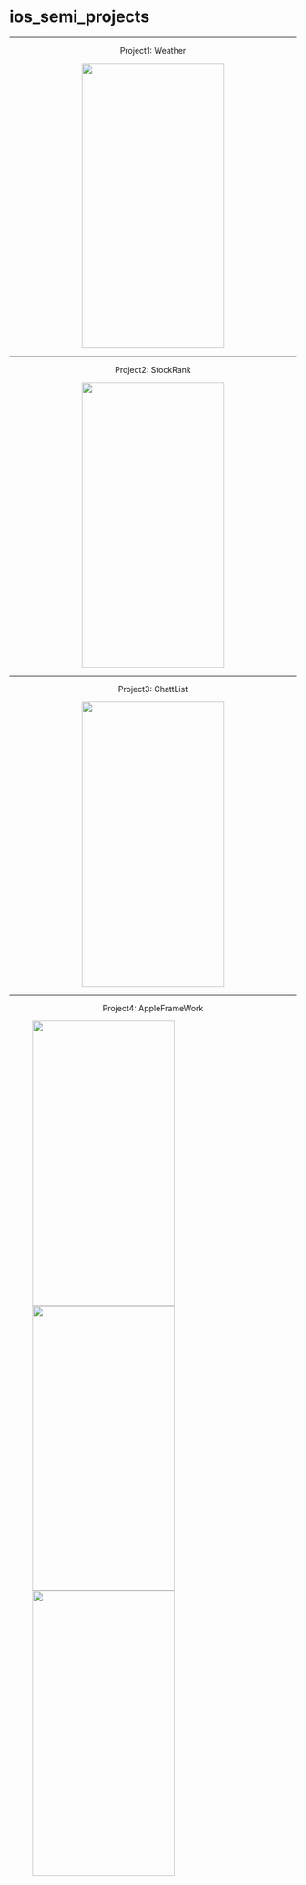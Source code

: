 # ios_semi_projects


---
<div align="center">
  Project1: Weather
</div>

<p>

<p align="center">
  <img src="https://user-images.githubusercontent.com/96190905/178131593-5c2ed255-ed4b-4331-a68c-cc5434941097.png" width="250" height="500">
</p>


---
<div align="center">
  Project2: StockRank
</div>

<p>
  
<p align="center">
  <img src="https://user-images.githubusercontent.com/96190905/178131628-e11d08d0-c540-4ae7-82fb-98fb9c6c0f50.png" width="250" height="500">
</p>

---

<div align="center">
  Project3: ChattList
</div>

<p>
  
<p align="center">
  <img src="https://user-images.githubusercontent.com/96190905/178131609-9d7d16b6-779f-43c5-ab68-f36646bdf917.png" width="250" height="500">
</p>


---

<div align="center">
  Project4: AppleFrameWork
</div>

<p>
  
<figure class="third">
  <img src="https://user-images.githubusercontent.com/96190905/178134463-c867aab5-a275-44e8-a287-ca8ff4de7951.png" width="250" height="500">
  <img src="https://user-images.githubusercontent.com/96190905/178134434-d9f334d0-e076-43d8-94c7-047f0b145fb8.png" width="250" height="500">
  <img src="https://user-images.githubusercontent.com/96190905/178134440-7a44c217-e6e7-4230-8165-b8bdcf7335e1.png" width="250" height="500">
</figure>
  
